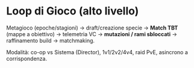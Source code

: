 # Loop di Gioco (alto livello)

Metagioco (epoche/stagioni) → draft/creazione specie → **Match TBT** (mappe a obiettivo)
→ telemetria VC → **mutazioni / rami sbloccati** → raffinamento build → matchmaking.

Modalità: co-op vs Sistema (Director), 1v1/2v2/4v4, raid PvE, asincrono a corrispondenza.

